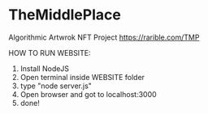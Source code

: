 # TheMiddlePlace
 Algorithmic Artwrok NFT Project
 https://rarible.com/TMP
 
HOW TO RUN WEBSITE:
1) Install NodeJS
2) Open terminal inside WEBSITE folder
3) type "node server.js"
4) Open browser and got to localhost:3000
5) done!
